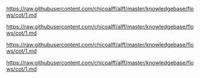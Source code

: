 

https://raw.githubusercontent.com/chicoalff/alff/master/knowledgebase/flows/cot/1.md

https://raw.githubusercontent.com/chicoalff/alff/master/knowledgebase/flows/cot/1.md

https://raw.githubusercontent.com/chicoalff/alff/master/knowledgebase/flows/cot/1.md

https://raw.githubusercontent.com/chicoalff/alff/master/knowledgebase/flows/cot/1.md


